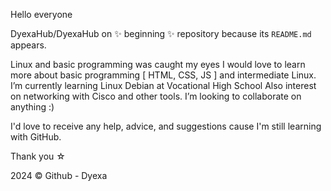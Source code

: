 
Hello everyone

DyexaHub/DyexaHub on ✨ beginning ✨ repository because its `README.md` appears.

Linux and basic programming was caught my eyes
I would love to learn more about basic programming [ HTML, CSS, JS ] and intermediate Linux.
I’m currently learning Linux Debian at Vocational High School
Also interest on networking with Cisco and other tools.
I’m looking to collaborate on anything :)

I'd love to receive any help, advice, and suggestions cause I'm still learning with GitHub.

Thank you ☆

2024 ©️ Github - Dyexa
